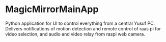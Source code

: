 # MagicMirrorMainApp
Python application for UI to control everything from a central Yusuf PC. Delivers notifications of motion detection and remote control of raas pi for video selection, and audio and video relay from raspi web camera.
